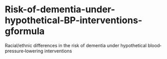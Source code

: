 # Risk-of-dementia-under-hypothetical-BP-interventions-gformula
Racial/ethnic differences in the risk of dementia under hypothetical blood‐pressure‐lowering interventions
